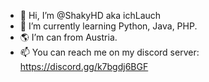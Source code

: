 - 👋 Hi, I’m @ShakyHD aka ichLauch
- 🌱 I’m currently learning Python, Java, PHP.
- 🌎 I’m can from Austria.
- 📫 You can reach me on my discord server: https://discord.gg/k7bgdj6BGF

<!---
ShakyHD/ShakyHD is a ✨ special ✨ repository because its `README.md` (this file) appears on your GitHub profile.
You can click the Preview link to take a look at your changes.
--->
